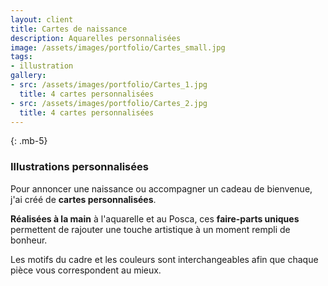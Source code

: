```yaml
---
layout: client
title: Cartes de naissance
description: Aquarelles personnalisées
image: /assets/images/portfolio/Cartes_small.jpg
tags:
- illustration
gallery:
- src: /assets/images/portfolio/Cartes_1.jpg
  title: 4 cartes personnalisées
- src: /assets/images/portfolio/Cartes_2.jpg
  title: 4 cartes personnalisées
---
```

{: .mb-5}
### Illustrations personnalisées

Pour annoncer une naissance ou accompagner un cadeau de bienvenue, j'ai créé de **cartes personnalisées**. 

**Réalisées à la main** à l'aquarelle et au Posca, ces **faire-parts uniques** permettent de rajouter une touche artistique à un moment rempli de bonheur.

Les motifs du cadre et les couleurs sont interchangeables afin que chaque pièce vous correspondent au mieux.
